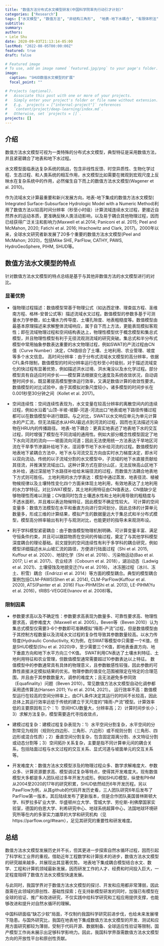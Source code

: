 ```yaml
---
title: "数值方法分布式水文模型研发(中国科学院率先行动引才计划)"
categories: ["Research"]
tags: ["水文模型", "数值方法", "非结构三角形",  "地表-地下水耦合", "有限体积法", "C/C++"]
subtitle:
summary:
authors:
- Lele Shu
date: 2020-09-03T21:13:14-05:00
lastMod: "2022-08-05T00:00:00Z"
featured: true
draft: false

# Featured image
# To use, add an image named `featured.jpg/png` to your page's folder.
image:
  caption: "SHUD数值水文模型的扩展"
  focal_point: ""

# Projects (optional).
#   Associate this post with one or more of your projects.
#   Simply enter your project's folder or file name without extension.
#   E.g. `projects = ["internal-project"]` references
#   `content/project/deep-learning/index.md`.
#   Otherwise, set `projects = []`.
projects: []
---
```

## 介绍
数值方法水文模型可视为一类特殊的分布式水文模型，典型特征是采用数值方法，并且紧密耦合了地表和地下水过程。

水文模型面临表达复杂系统的挑战，包含非线性反馈、时空异质性、生物化学过程、生态过程、和人类系统的相互作用，水文模型比如需要在微观到宏观尺度上反映水在复杂系统中的作用，必然催生自下而上的数值方法水文模型(Wagener et al. 2010)。

作为流域水文计算最重要和新兴发展方向，地表-地下集成的数值方法水文模型( Integrated Surface-Subsurface Hydrologic Model with a Numeric Method)利用了数值方法以较高时间分辨率（秒至小时级）计算流域连续水文过程，更接近自然界水的运动本质，更准确反映人类活动影响，以及易于耦合其他物理过程，因而已经获得广泛关注和影响力(Maxwell et al.2014; Paniconi et al. 2015; Peel and McMahon, 2020; Fatichi et al. 2016; Hrachowitz and Clark, 2017)。2000年以来，全球水文研究者新发展了20多个重要的数值方法水文模型(Peel and McMahon; 2020)，包括Mike SHE, ParFlow, CATHY, PAWS, HydroGeoSphere, PIHM, SHUD等。


## 数值方法水文模型的特点
针对数值方法水文模型的特点总结是基于与其他非数值方法的水文模型进行的对比。

###	显著优势
- 强物理过程描述：数值模型常基于物理公式（如达西定律、理查兹方程、圣维南方程、格林-安普公式等）描述流域水文过程。数值模型的参数多基于可测量水力学参数，如土壤水力传导度、土壤孔隙度、地表粗糙度等。数值模型由最基本原理描述来求解整体流域响应，属于自下而上方法，更能表现模拟客观性；即在流域物理过程和空间结构表达上，物理性模型优于概念模型和集总式模型，并且物理性模型有利于无径流观测流域的研究突破。集总式和半分布式模型中常用抽象参数表达重要的水文物理过程，例如SWAT的产流过程由CN值（Curve Number）决定，CN值综合了土壤、土地利用、农业管理、坡度等多个水文信息。
高时间分辨率：由于分布式流域水文模型的高分辨率，依据CFL条件限制，数值模型的时间分辨率运行在秒至小时级别，对于描述流域变化的快过程有显著优势，例如描述洪水过境、洪水淹没以及水化学过程。部分模型具有自适应时间步长——模型算法根据变化速度及系统收敛状况，自动调整时间步长，既显著提高模型整体运行效率，又满足数值计算的收敛性要求。数值模型的对比试验中，由于其模拟对象尺度较小，诸多模型的时间步长在0.001秒至30分钟之间（Kollet et al. 2017)。

- 空间连续性：空间连续性表现为，水文变量在较高分辨率的离散空间内的连续过程，例如水沿着“山顶-半坡-坡脚-河道-河流出口”地表或地下路径传播过程都可以在数值模型中进行跟踪。与之对比，SWAT以水文响应单元为单元计算水的产汇流，但无法描述水从HRU最远点到河流的过程，因而也无法描述污染物在HRU内的传播路径。
地表-地下耦合：更真实地表述了地表地下水的交互过程，同时增强了模型在不同流域的通用性。例如大部分概念性模型固定了地下水向河流的流向——坡面流向河道；因此无法使用统一方法表达干旱地区河流在干旱季节渗漏补给地下水，湿润季节地下水补给河流的过程。数值模型的地表地下紧耦合方法中，地下水与河流交互方向由实时水力梯度决定，即水可以双向流动。传统的以子流域分割的水文模型中，子流域的地下水直接贡献给其径流，并推演至流域出口。这种计算方式在部分山区，无法反映高山区地下水补给，通过深层地下水路径补给给末端径流的过程，而数值方法耦合地表地下方式则可胜任。
土地利用的水力学表达：模型中通过蒸发、地表径流、植被物候规律以及土壤特性变化四个方面来体现土地利用，有效地表达了土地利用的水力学特征。对比SWAT模型，其土地利用特征由CN值表达，CN值缺少足够物理性而难以测量；CN值同时包含土壤透水性和土地利用导致的粗糙度与不透水面积，并且难以表达物候特征，因此模型不确定性较大。
可计算的空间变量多：数值方法模型在水平和垂直方向进行空间划分，因此总体的计算单元数量多，形成三维的计算结果，模拟产生的数据量远大于集总式和半分布式模型，模型高分辨率输出有利于与观测对比，也能更好的指导未来观测布设。

- 利于学科模型紧密耦合：由于数值模型物理机制明确、可计算变量丰富、满足守恒条件约束，并且可以跟踪物质在空间的传输过程，奠定了与其他学科模型深度耦合的理论基础。前文提到的空间连续性有利于多学科的耦合研究，例如模型详细描述水从山坡汇流的路径，方便进行陆面过程（Shi et al. 2015, Kuffour et al. 2020）、地球化学（Shi et al. 2018）、污染物运动(Bao et al. 2017; Li et al. 2017)、农业经济（Cobourn et al. 2018），湖泊动态（Ladwig et al. 2021)、土壤侵蚀及地貌变迁(Yu et al. 2016)， 冰冻圈过程（冰川、冻土、积雪）耦合（Endrizzi et al. 2014）等方面的模型耦合。典型的模型耦合案例包括CLM-PAWS(Shen et al. 2014), CLM-ParFlow(Kuffour et al. 2020), ATS(Painter et al. 2016) Flux-PIHM(Shi et al. 2013), LE-PIHM(Yu et al. 2016)，tRIBS-VEGGIE(Ivanov et al. 2008)等。

###	限制因素
- 参数要求高以及不确定性：参数要求高表现为数量多、可靠性要求高、物理性要求高，调参难度大（Maxwell et al. 2005）。Beven等（Beven 2010）认为集总式模型仅需要3-6个参数即可准确模拟“降雨-产流”过程，但是数值模型由于其控制方程数量以及流域水文过程的复杂性导致其参数数量较高。以水力传导度(Hydraulic Conductivity, K)为例，在SWAT等模型中只需要一个K值，但是SHUD模型(Shu et al. 2020)中，至少需要三个K值，即地表垂直方向、地下垂直方向和地下水平方向三个K值。 SWAT利用CN表达了土壤水利特征、土地利用特征和农业管理，但数值模型通常需要超过10参数表达以上特征。 数值模型中的参数通常具有具体的物理意义，且参数敏感性较强，因此参数的可靠性直接决定模拟结果的优劣。物理参数的值变化范围被限定在特定的合理范围，并且由于其参数数量大，调参的难度大；且无法避免多参同效（Equafinality）问题（Beven 2010）。常见数值方法水文模型自动化调参都采用遗传算法(Hansen 2011; Yu et al. 2014, 2021）。
运行效率不高：数值模型运行在较高的空间分辨率上，由CFL条件决定其运行的时间不长较高，因此总体上其运行效率远低于传统的建立于天尺度的“降雨-产流”模型。计算效率低的主要原因有三个：1）空间HCU数量大，分辨率高；2）计算时间步长小；3）求解方法复杂，模型需要迭代寻找收敛点，

- 建模过程复杂：建模过程复杂表现为：1）水平空间分割复杂，水平空间的分割常见为规则（规则化四边形、三角形、六边形）或不规则分割（三角形、四边形或混合性质）；2）垂直空间分割复杂，包含固定距离分割、水文特征分割或动态分割等；3）空间拓扑关系复杂，主要是指不同计算单元间的耦合关系，包括陆面过程与水文过程的交互关系、显式河道与坡面单元的交互关系等。

- 开发难度大：数值方法水文模型涉及的物理过程众多、数学求解难度大、参数众多、计算资源要求高、模型调试复杂等特点，使得其开发难度大。现有数值模型大多都是多人团队经过多年开发方成形。例如SHUD模型，纵使有PIHM从2004至2020的17年的研究积累，SHUD依然经历6年开发历程。另以PawFlow为例，从其github的代码开发历史看，三人团队研究6年后发布了ParFlow第一版本，其后陆续发布了更新版本，但是合作团队美国普林斯顿大学、科罗拉多矿业大学、华盛顿州立大学、雪城大学、劳伦斯-利佛摩国家实验室，德国的伯恩大学、利希研究中心、地球系统超算中心，法国地球环境研究所等在内的多家实力雄厚的大学和研究机构（见https://parflow.org/#team），足见其研究的重要性和研发难度。

## 总结
数值方法水文模型发展历史并不长，但其更进一步探索自然水循环过程，因而引起了科学和工业界的重视。借助近年工程数学和计算技术的进步，数值方法水文模型的研究越来越多，并展现出其显著优势。
地表地下集成耦合模型结合水文、数学、工程和计算机领域最新发展，因而研发工作的人才、经费和时间投入巨大，一定程度阻碍了数值方法水文模型快速发展。

与此同时，我国学界对于数值方法水文模型的探讨、开发和应用都非常薄弱，因此亟需在此领域的原创性、基础性探索；在支持新模型研发的同时，加强已有模型在全球的验证、推广和改进研究，不仅实践中给科学研究和工程应用提供支撑，也能够改进和提升对自然水循环的理解。

中国科研面临“缺芯少软”局面，不仅制约我国科学研究前进步伐，也给未来发展埋下隐患。与国外研究比，我国在地表地下集成数值方法水文模型的开发、测试和应用方面研究都较为薄弱，受制于代码开源、数据制备、全球适应性验证等限制，国产模型工作尚未展示出足够科学影响力。因此，我国科学界亟需数值方法水文模型方向的开放性平台和原创性贡献。
